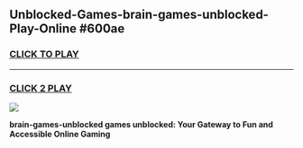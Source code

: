 
## Unblocked-Games-brain-games-unblocked-Play-Online #600ae
<h3>
<a href="https://news.freeplayer.one?title=brain-games-unblocked&ref=3">CLICK TO PLAY</a></h3>
<hr>

<h3>
<a href="https://news.freeplayer.one?title=brain-games-unblocked&ref=3">CLICK 2 PLAY</a>
  
</h3>

<a href="https://news.freeplayer.one?title=brain-games-unblocked&ref=3"><img src="https://clearcache.store/games.png"></a>


**brain-games-unblocked games unblocked: Your Gateway to Fun and Accessible Online Gaming**

